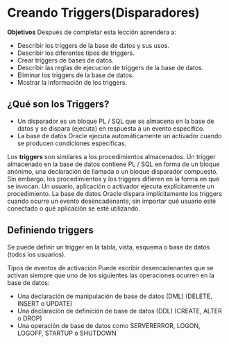 # Creando Triggers(Disparadores)
**Objetivos**
Después de completar esta lección aprendera a:
- Describir los triggers de la base de datos y sus usos.
- Describir los diferentes tipos de triggers.
- Crear triggers de bases de datos.
- Describir las reglas de ejecucion de triggers de la base de datos.
- Eliminar los triggers de la base de datos.
- Mostrar la información de los triggers.


## ¿Qué son los Triggers?
- Un disparador es un bloque PL / SQL que se almacena en la base de datos y se dispara (ejecuta) en respuesta a un evento específico.
- La base de datos Oracle ejecuta automáticamente un activador cuando se producen condiciones específicas.

Los **triggers** son similares a los procedimientos almacenados. Un trigger almacenado en la base de datos contiene PL / SQL en forma de un bloque anónimo, una declaración de llamada o un bloque disparador compuesto. Sin embargo, los procedimientos y los triggers difieren en la forma en que se invocan. Un usuario, aplicación o activador ejecuta explícitamente un procedimiento. La base de datos Oracle dispara implícitamente los triggers cuando ocurre un evento desencadenante, sin importar qué usuario esté conectado o qué aplicación se esté utilizando.

## Definiendo triggers
Se puede definir un trigger en la tabla, vista, esquema o base de datos (todos los usuarios).

Tipos de eventos de activación
Puede escribir desencadenantes que se activan siempre que uno de los siguientes
las operaciones ocurren en la base de datos:
- Una declaración de manipulación de base de datos (DML) (DELETE, INSERT o UPDATE)
- Una declaración de definición de base de datos (DDL) (CREATE, ALTER o DROP)
- Una operación de base de datos como SERVERERROR, LOGON, LOGOFF, STARTUP o SHUTDOWN
